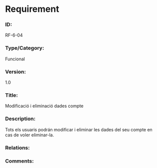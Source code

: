 # Requirement

### ID:
RF-6-04

### Type/Category:
Funcional

### Version:
1.0

### Title:
Modificació i eliminació dades compte

### Description:
Tots els usuaris podrán modificar i eliminar les dades del seu compte en cas de voler eliminar-la.

### Relations:

### Comments: